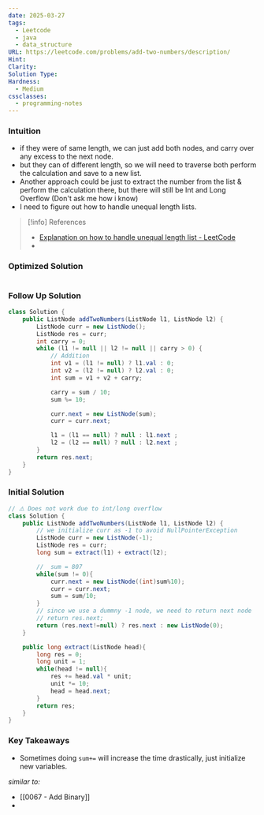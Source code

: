 ```yaml
---
date: 2025-03-27
tags:
  - Leetcode
  - java
  - data_structure
URL: https://leetcode.com/problems/add-two-numbers/description/
Hint: 
Clarity: 
Solution Type: 
Hardness:
  - Medium
cssclasses:
  - programming-notes
---
```

### Intuition
- if they were of same length, we can just add both nodes, and carry over any excess to the next node.
- but they can of different length, so we will need to traverse both perform the calculation and save to a new list.
- Another approach could be just to extract the number from the list & perform the calculation there, but there will still be Int and Long Overflow (Don't ask me how i know)
- I need to figure out how to handle unequal length lists.

> [!info] References
> - [Explanation on how to handle unequal length list - LeetCode](https://leetcode.com/problems/add-two-numbers/description/comments/1807411/)
> - 
### Optimized Solution
```java

```
### Follow Up Solution
```java title="Iterative Digit-by-Digit Solution"
class Solution {
    public ListNode addTwoNumbers(ListNode l1, ListNode l2) {
        ListNode curr = new ListNode();
        ListNode res = curr;
        int carry = 0;
        while (l1 != null || l2 != null || carry > 0) {
            // Addition
            int v1 = (l1 != null) ? l1.val : 0;
            int v2 = (l2 != null) ? l2.val : 0;
            int sum = v1 + v2 + carry;

            carry = sum / 10;
            sum %= 10;

            curr.next = new ListNode(sum);
            curr = curr.next;

            l1 = (l1 == null) ? null : l1.next ;
            l2 = (l2 == null) ? null : l2.next ;
        }
        return res.next;
    }
}
```
### Initial Solution
```java title="Extraction Based approach" error=1
// ⚠️ Does not work due to int/long overflow
class Solution {
    public ListNode addTwoNumbers(ListNode l1, ListNode l2) {
        // we initialize curr as -1 to avoid NullPointerException
        ListNode curr = new ListNode(-1);
        ListNode res = curr;
        long sum = extract(l1) + extract(l2);

        //  sum = 807
        while(sum != 0){
            curr.next = new ListNode((int)sum%10);
            curr = curr.next;
            sum = sum/10;            
        }
        // since we use a dummny -1 node, we need to return next node
        // return res.next;
        return (res.next!=null) ? res.next : new ListNode(0);
    }

    public long extract(ListNode head){
        long res = 0;
        long unit = 1;
        while(head != null){
            res += head.val * unit;
            unit *= 10;
            head = head.next;
        }
        return res;
    }
}
```
### Key Takeaways
- Sometimes doing `sum+=` will increase the time drastically, just initialize new variables. 

*similar to:* 
- [[0067 - Add Binary]]
- 
